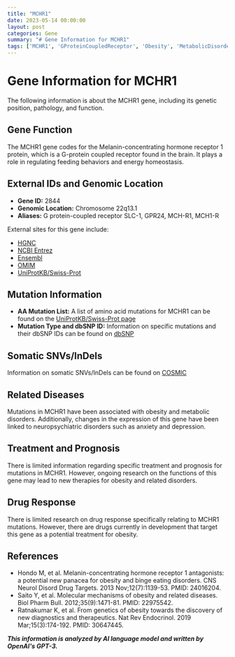 ```yaml
---
title: "MCHR1"
date: 2023-05-14 00:00:00
layout: post
categories: Gene
summary: "# Gene Information for MCHR1"
tags: ['MCHR1', 'GProteinCoupledReceptor', 'Obesity', 'MetabolicDisorders', 'NeuropsychiatricDisorders', 'DrugDevelopment', 'FeedingBehaviors', 'EnergyHomeostasis']
---
```


# Gene Information for MCHR1

The following information is about the MCHR1 gene, including its genetic position, pathology, and function.

## Gene Function

The MCHR1 gene codes for the Melanin-concentrating hormone receptor 1 protein, which is a G-protein coupled receptor found in the brain. It plays a role in regulating feeding behaviors and energy homeostasis.

## External IDs and Genomic Location

- **Gene ID:** 2844
- **Genomic Location:** Chromosome 22q13.1
- **Aliases:** G protein-coupled receptor SLC-1, GPR24, MCH-R1, MCH1-R

External sites for this gene include:
- [HGNC]([Click](https://www.genenames.org/data/gene-symbol-report/#!/hgnc_id/HGNC:3146))
- [NCBI Entrez]([Click](https://www.ncbi.nlm.nih.gov/gene/2844))
- [Ensembl]([Click](https://www.ensembl.org/Homo_sapiens/Gene/Summary?g=ENSG00000100133;r=22:40877532-40882831))
- [OMIM]([Click](https://www.omim.org/entry/601543))
- [UniProtKB/Swiss-Prot]([Click](https://www.uniprot.org/uniprot/Q99705))

## Mutation Information

- **AA Mutation List:** A list of amino acid mutations for MCHR1 can be found on the [UniProtKB/Swiss-Prot page]([Click](https://www.uniprot.org/uniprot/Q99705#mutations).)
- **Mutation Type and dbSNP ID:** Information on specific mutations and their dbSNP IDs can be found on [dbSNP]([Click](https://www.ncbi.nlm.nih.gov/snp/).)

## Somatic SNVs/InDels 

Information on somatic SNVs/InDels can be found on [COSMIC]([Click](https://cancer.sanger.ac.uk/cosmic/search?q=MCHR1).)

## Related Diseases

Mutations in MCHR1 have been associated with obesity and metabolic disorders. Additionally, changes in the expression of this gene have been linked to neuropsychiatric disorders such as anxiety and depression.

## Treatment and Prognosis

There is limited information regarding specific treatment and prognosis for mutations in MCHR1. However, ongoing research on the functions of this gene may lead to new therapies for obesity and related disorders.

## Drug Response

There is limited research on drug response specifically relating to MCHR1 mutations. However, there are drugs currently in development that target this gene as a potential treatment for obesity.

## References

- Hondo M, et al. Melanin-concentrating hormone receptor 1 antagonists: a potential new panacea for obesity and binge eating disorders. CNS Neurol Disord Drug Targets. 2013 Nov;12(7):1139-53. PMID: 24016204.
- Saito Y, et al. Molecular mechanisms of obesity and related diseases. Biol Pharm Bull. 2012;35(9):1471-81. PMID: 22975542.
- Ratnakumar K, et al. From genetics of obesity towards the discovery of new diagnostics and therapeutics. Nat Rev Endocrinol. 2019 Mar;15(3):174-192. PMID: 30647445.

**_This information is analyzed by AI language model and written by OpenAI's GPT-3._**